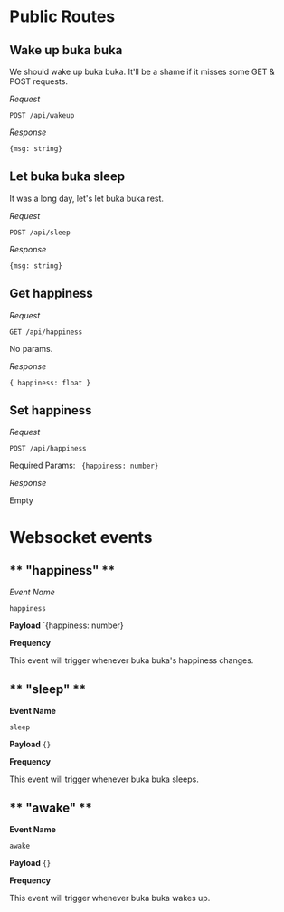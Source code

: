 # Public Routes


## **Wake up buka buka**

We should wake up buka buka. It'll be a shame if it misses some GET & POST requests.

_Request_

`POST /api/wakeup`

_Response_

`{msg: string}` 

## **Let buka buka sleep**

It was a long day, let's let buka buka rest.

_Request_

`POST /api/sleep`

_Response_

`{msg: string}`

## **Get happiness**

_Request_

`GET /api/happiness`

No params.

_Response_

`{ happiness: float }`

## **Set happiness**

_Request_

`POST /api/happiness`

Required Params:
` {happiness: number}`

_Response_

Empty

# Websocket events

## ** "happiness" **

_Event Name_

`happiness`

**Payload**
`{happiness: number}

**Frequency**

This event will trigger whenever buka buka's happiness changes.

## ** "sleep" **

**Event Name**

`sleep`

**Payload**
`{}`

**Frequency**

This event will trigger whenever buka buka sleeps.

## ** "awake" **

**Event Name**

`awake`

**Payload**
`{}`

**Frequency**

This event will trigger whenever buka buka wakes up.


